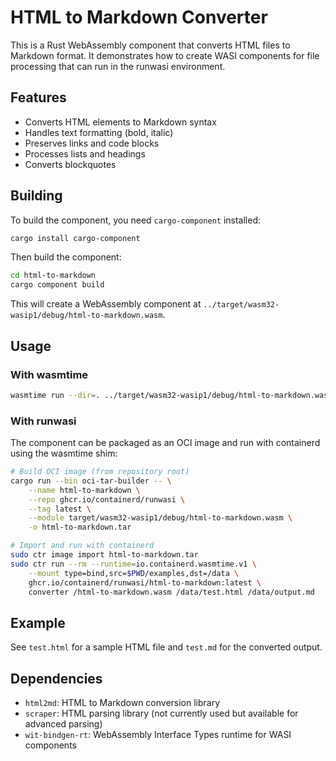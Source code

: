 # HTML to Markdown Converter

This is a Rust WebAssembly component that converts HTML files to Markdown format. It demonstrates how to create WASI components for file processing that can run in the runwasi environment.

## Features

- Converts HTML elements to Markdown syntax
- Handles text formatting (bold, italic)
- Preserves links and code blocks
- Processes lists and headings
- Converts blockquotes

## Building

To build the component, you need `cargo-component` installed:

```bash
cargo install cargo-component
```

Then build the component:

```bash
cd html-to-markdown
cargo component build
```

This will create a WebAssembly component at `../target/wasm32-wasip1/debug/html-to-markdown.wasm`.

## Usage

### With wasmtime

```bash
wasmtime run --dir=. ../target/wasm32-wasip1/debug/html-to-markdown.wasm input.html output.md
```

### With runwasi

The component can be packaged as an OCI image and run with containerd using the wasmtime shim:

```bash
# Build OCI image (from repository root)
cargo run --bin oci-tar-builder -- \
    --name html-to-markdown \
    --repo ghcr.io/containerd/runwasi \
    --tag latest \
    --module target/wasm32-wasip1/debug/html-to-markdown.wasm \
    -o html-to-markdown.tar

# Import and run with containerd
sudo ctr image import html-to-markdown.tar
sudo ctr run --rm --runtime=io.containerd.wasmtime.v1 \
    --mount type=bind,src=$PWD/examples,dst=/data \
    ghcr.io/containerd/runwasi/html-to-markdown:latest \
    converter /html-to-markdown.wasm /data/test.html /data/output.md
```

## Example

See `test.html` for a sample HTML file and `test.md` for the converted output.

## Dependencies

- `html2md`: HTML to Markdown conversion library
- `scraper`: HTML parsing library (not currently used but available for advanced parsing)
- `wit-bindgen-rt`: WebAssembly Interface Types runtime for WASI components